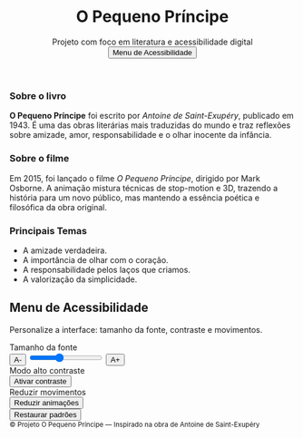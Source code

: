
<html lang="pt-BR">
<head>
  <meta charset="utf-8" />
  <meta name="viewport" content="width=device-width,initial-scale=1" />

  <link rel="stylesheet" href="style.css">
</head>
<body>
  <header>
    <div class="brand">
      <div class="logo" aria-hidden="true"></div>
      <div>
        <h1>O Pequeno Príncipe</h1>
        <div class="description">Projeto com foco em literatura e acessibilidade digital</div>
      </div>
    </div>
    <nav aria-label="Menu principal">
      <button class="btn" id="open-a11y" aria-haspopup="true" aria-controls="a11y-title">
        Menu de Acessibilidade
      </button>
    </nav>
  </header>

  <main id="main">
    <div class="grid">
      <section class="card">
        <div class="section">
          <h3>Sobre o livro</h3>
          <p><strong>O Pequeno Príncipe</strong> foi escrito por <em>Antoine de Saint-Exupéry</em>, publicado em 1943. É uma das obras literárias mais traduzidas do mundo e traz reflexões sobre amizade, amor, responsabilidade e o olhar inocente da infância.</p>
        </div>
        <div class="section">
          <h3>Sobre o filme</h3>
          <p>Em 2015, foi lançado o filme <em>O Pequeno Príncipe</em>, dirigido por Mark Osborne. A animação mistura técnicas de stop-motion e 3D, trazendo a história para um novo público, mas mantendo a essência poética e filosófica da obra original.</p>
        </div>
        <div class="section">
          <h3>Principais Temas</h3>
          <ul>
            <li>A amizade verdadeira.</li>
            <li>A importância de olhar com o coração.</li>
            <li>A responsabilidade pelos laços que criamos.</li>
            <li>A valorização da simplicidade.</li>
          </ul>
        </div>
      </section>
      <aside class="card" aria-labelledby="a11y-title">
        <h2 id="a11y-title">Menu de Acessibilidade</h2>
        <div class="a11y">
          <p class="muted">Personalize a interface: tamanho da fonte, contraste e movimentos.</p>
          <div>
            <label for="font-size-range">Tamanho da fonte</label>
            <div class="controls">
              <button class="btn" id="decrease-font" aria-label="Diminuir fonte">A-</button>
              <input id="font-size-range" type="range" min="12" max="22" step="1" value="16">
              <button class="btn" id="increase-font" aria-label="Aumentar fonte">A+</button>
            </div>
          </div>
          <div>
            <label for="contrast-toggle">Modo alto contraste</label>
            <div class="controls">
              <button class="btn" id="toggle-contrast" aria-pressed="false">Ativar contraste</button>
            </div>
          </div>
          <div>
            <label for="motion-toggle">Reduzir movimentos</label>
            <div class="controls">
              <button class="btn" id="toggle-motion" aria-pressed="false">Reduzir animações</button>
            </div>
          </div>
          <div>
            <button class="btn" id="reset" aria-label="Restaurar padrões">Restaurar padrões</button>
          </div>
        </div>
      </aside>
    </div>
  </main>

  <div class="aria-status" aria-live="polite" id="a11y-status"></div>

  <footer>
    <small>© Projeto O Pequeno Príncipe — Inspirado na obra de Antoine de Saint-Exupéry</small>
  </footer>

  <script>
    const root = document.documentElement;
    const range = document.getElementById('font-size-range');
    const inc = document.getElementById('increase-font');
    const dec = document.getElementById('decrease-font');
    const toggleContrast = document.getElementById('toggle-contrast');
    const resetBtn = document.getElementById('reset');
    const status = document.getElementById('a11y-status');
    const toggleMotion = document.getElementById('toggle-motion');

    function announce(msg){ status.textContent = msg; }

    function setFontSize(size){
      root.style.setProperty('--base-font', size + 'px');
      range.value = size;
      announce('Tamanho da fonte: ' + size + 'px');
    }
    inc.addEventListener('click', ()=> setFontSize(Math.min(Number(range.max), Number(range.value)+1)));
    dec.addEventListener('click', ()=> setFontSize(Math.max(Number(range.min), Number(range.value)-1)));
    range.addEventListener('input', (e)=> setFontSize(e.target.value));

    function setContrast(on){
      if(on){
        document.body.classList.add('high-contrast');
        toggleContrast.textContent = 'Desativar contraste';
        toggleContrast.setAttribute('aria-pressed','true');
        announce('Contraste ativado');
      } else {
        document.body.classList.remove('high-contrast');
        toggleContrast.textContent = 'Ativar contraste';
        toggleContrast.setAttribute('aria-pressed','false');
        announce('Contraste desativado');
      }
    }
    toggleContrast.addEventListener('click', ()=> setContrast(toggleContrast.getAttribute('aria-pressed')!=='true'));

    function setMotion(on){
      if(on){
        document.documentElement.style.setProperty('scroll-behavior','auto');
        toggleMotion.textContent = 'Animações reduzidas';
        toggleMotion.setAttribute('aria-pressed','true');
        announce('Movimentos reduzidos');
      } else {
        document.documentElement.style.removeProperty('scroll-behavior');
        toggleMotion.textContent = 'Reduzir animações';
        toggleMotion.setAttribute('aria-pressed','false');
        announce('Movimentos normais');
      }
    }
    toggleMotion.addEventListener('click', ()=> setMotion(toggleMotion.getAttribute('aria-pressed')!=='true'));

    resetBtn.addEventListener('click', ()=>{
      setFontSize(16);
      setContrast(false);
      setMotion(false);
      announce('Preferências restauradas');
    });
  </script>
</body>
</html>

